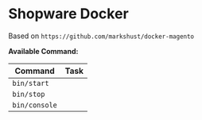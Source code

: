 # Shopware Docker
Based on `https://github.com/markshust/docker-magento`

__Available Command:__

| Command       | Task |
|---------------|------|
| `bin/start`   |      |
| `bin/stop`    |      |
| `bin/console` |      |
